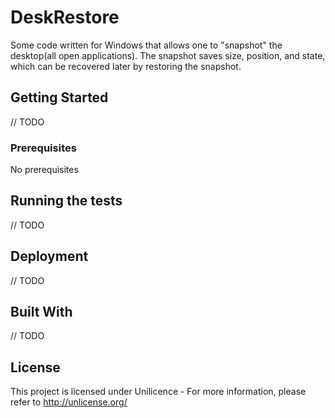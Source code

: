 # DeskRestore

Some code written for Windows that allows one to "snapshot" the desktop(all open applications). The snapshot saves size, position, and state, which can be recovered later by restoring the snapshot.

## Getting Started

// TODO

### Prerequisites

No prerequisites

## Running the tests

// TODO

## Deployment

// TODO

## Built With

// TODO

## License

This project is licensed under Unilicence - For more information, please refer to <http://unlicense.org/>
